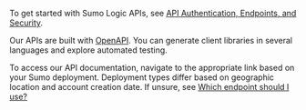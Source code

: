 To get started with Sumo Logic APIs, see [API Authentication, Endpoints, and Security](/docs/api/about-apis/getting-started).

Our APIs are built with [OpenAPI](https://www.openapis.org/). You can generate client libraries in several languages and explore automated testing.

To access our API documentation, navigate to the appropriate link based on your Sumo deployment. Deployment types differ based on geographic location and account creation date. If unsure, see [Which endpoint should I use?](/docs/api/about-apis/getting-started#which-endpoint-should-i-should-use)
